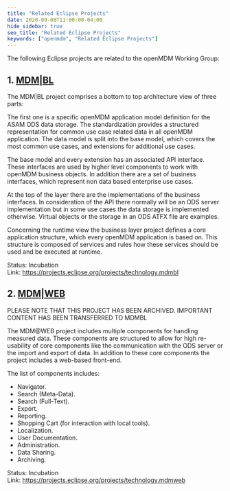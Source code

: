 ```yaml
---
title: "Related Eclipse Projects"
date: 2020-09-08T11:00:00-04:00
hide_sidebar: true
seo_title: "Related Eclipse Projects"
keywords: ["openmdm", "Related Eclipse Projects"]
---
```


The following Eclipse projects are related to the openMDM Working Group:

## 1. [MDM|BL](https://projects.eclipse.org/projects/technology.mdmbl)
The MDM|BL project comprises a bottom to top architecture view of three parts:

The first one is a specific openMDM application model definition for the ASAM ODS data storage. The standardization provides a structured representation for common use case related data in all openMDM application. The data model is split into the base model, which covers the most common use cases, and extensions for additional use cases.

The base model and every extension has an associated API interface. These interfaces are used by higher level components to work with openMDM business objects. In addition there are a set of business interfaces, which represent non data based enterprise use cases.

At the top of the layer there are the implementations of the business interfaces. In consideration of the API  there normally will be an  ODS server implementation but in some use cases the data storage is implemented otherwise. Virtual objects or the storage in an ODS ATFX file are examples.

Concerning the runtime view the business layer project defines a core application structure, which every openMDM application is based on. This structure is composed of services and rules how these services should be used and be executed at runtime.

Status: Incubation  
Link: https://projects.eclipse.org/projects/technology.mdmbl

## 2. [MDM|WEB](https://projects.eclipse.org/projects/technology.mdmweb)
PLEASE NOTE THAT THIS PROJECT HAS BEEN ARCHIVED. IMPORTANT CONTENT HAS BEEN TRANSFERRED TO MDMBL

The MDM@WEB project includes multiple components for handling measured data. These components are structured to allow for high re-usability of core components like the communication with the ODS server or the import and export of data. In addition to these core components the project includes a web-based front-end.

The list of components includes:

* Navigator.
* Search (Meta-Data).
* Search (Full-Text).
* Export.
* Reporting.
* Shopping Cart (for interaction with local tools).
* Localization.
* User Documentation.
* Administration.
* Data Sharing.
* Archiving.  

Status: Incubation  
Link: https://projects.eclipse.org/projects/technology.mdmweb